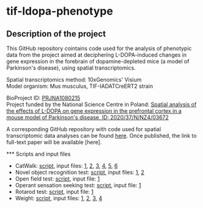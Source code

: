 # tif-ldopa-phenotype

<h2>Description of the project</h2>
This GitHub repository cointains code used for the analysis of phenotypic data from the project aimed at deciphering L-DOPA-induced changes in gene expression in the forebrain of dopamine-depleted mice (a model of Parkinson's disease), using spatial transcriptomics. <br />

Spatial transcriptomics method: 10xGenomics' Visium <br />
Model organism: Mus musculus, TIF-IADATCreERT2 strain <br />

BioProject ID: [PRJNA1080215](https://www.ncbi.nlm.nih.gov/bioproject/1080215) <br />
Project funded by the National Science Centre in Poland: [Spatial analysis of the effects of L-DOPA on gene expression in the prefrontal cortex in a mouse model of Parkinson's disease, ID: 2020/37/N/NZ4/03672](https://projekty.ncn.gov.pl/en/index.php?projekt_id=485392) <br />

A corresponding GitHub repository with code used for spatial transcriptomic data analyses can be found [here](https://github.com/annaradli/tif-ldopa-spatial).
Once published, the link to full-text paper will be available [here].

*** Scripts and input files
* CatWalk: [script](https://github.com/annaradli/tif-ldopa-phenotype/blob/main/catwalk-selected-preludium.R), input files: [1](https://github.com/annaradli/tif-ldopa-phenotype/blob/main/10-09-2021-AR-TIF-KOHORTA1-SESJA1_RunStatistics.xlsx), [2](https://github.com/annaradli/tif-ldopa-phenotype/blob/main/17-12-2021%20kohorta%202%20Ania%20TIF-DAT_RunStatistics.xlsx), [3](https://github.com/annaradli/tif-ldopa-phenotype/blob/main/2-12-2021%20kohorta%202%20TIF%20DAT%20sesja%202_RunStatistics.xlsx), [4](https://github.com/annaradli/tif-ldopa-phenotype/blob/main/27-09-2021%20ANIA%20TIF%20KOHORTA%201_RunStatistics-ALL%20PARAMETERS.xlsx), [5](https://github.com/annaradli/tif-ldopa-phenotype/blob/main/31-12-2021%20kohorta%202%20tif-dat%20l-dopa_RunStatistics.xlsx), [6](https://github.com/annaradli/tif-ldopa-phenotype/blob/main/8-10-2021%20TIF-DAT%20ANIA%20kohorta%201%202021%20L-DOPA_RunStatistics.xlsx)
* Novel object recognition test: [script](https://github.com/annaradli/tif-ldopa-phenotype/blob/main/nor_boris_new.R), input files: [1](https://github.com/annaradli/tif-ldopa-phenotype/blob/main/nor-objects.xlsx), [2](https://github.com/annaradli/tif-ldopa-phenotype/blob/main/nor_boris_input.csv)
* Open field test: [script](https://github.com/annaradli/tif-ldopa-phenotype/blob/main/open-field-joint-new.R), input file: [1](https://github.com/annaradli/tif-ldopa-phenotype/blob/main/open-field.csv)
* Operant sensation seeking test: [script](https://github.com/annaradli/tif-ldopa-phenotype/blob/main/oss-preludium-joint.R), input file: [1](https://github.com/annaradli/tif-ldopa-phenotype/blob/main/oss-joint.csv)
* Rotarod test: [script](https://github.com/annaradli/tif-ldopa-phenotype/blob/main/rotarod_preludium.R), input file: [1](https://github.com/annaradli/tif-ldopa-phenotype/blob/main/rotarod_preludium.xlsx)
* Weight: [script](https://github.com/annaradli/tif-ldopa-phenotype/blob/main/weight_joint_preludium-mean.R), input files: [1](https://github.com/annaradli/tif-ldopa-phenotype/blob/main/weight_cohort1.csv), [2](https://github.com/annaradli/tif-ldopa-phenotype/blob/main/weight_cohort1_ldopa.csv), [3](https://github.com/annaradli/tif-ldopa-phenotype/blob/main/weight_cohort2.csv), [4](https://github.com/annaradli/tif-ldopa-phenotype/blob/main/weight_cohort2_ldopa.csv)
